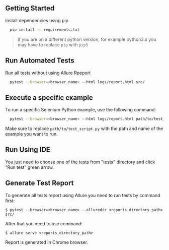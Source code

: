 ## Getting Started

Install dependencies using pip

```bash
  pip install -r requirements.txt
```

> if you are on a different python version, for example python3.x you may have to replace `pip` with `pip3`

## Run Automated Tests

Run all tests without using Allure Rpeport

```bash
  pytest --browser=<browser_name> --html logs/report.html src/
```

## Execute a specific example

To run a specific Selenium Python example, use the following command:

```bash
  pytest --browser=<browser_name> --html logs/report.html path/to/test_script.py
```

Make sure to replace `path/to/test_script.py` with the path and name of the example you want to run.

## Run Using IDE

You just need to choose one of the tests from "tests" directory and click "Run test" green arrow.

## Generate Test Report

To generate all tests report using Allure you need to run tests by command first:
```
$ pytest --browser=<browser_name> --alluredir <reports_directory_path> src/
```
After that you need to use command:
```
$ allure serve <reports_directory_path>
```
Report is generated in Chrome browser.
